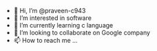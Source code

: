 - 👋 Hi, I’m @praveen-c943
- 👀 I’m interested in software
- 🌱 I’m currently learning c language
- 💞️ I’m looking to collaborate on Google company
- 📫 How to reach me ...

<!---
praveen-c943/praveen-c943 is a ✨ special ✨ repository because its `README.md` (this file) appears on your GitHub profile.
You can click the Preview link to take a look at your changes.
--->
